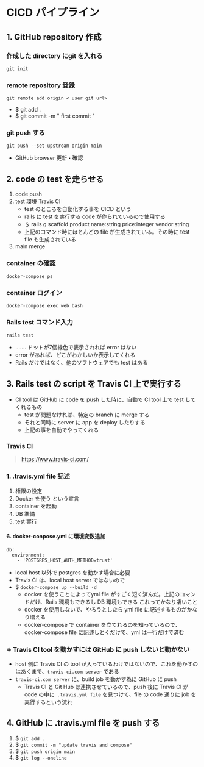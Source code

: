 # CICD パイプライン
## 1. GitHub repository 作成
### 作成した directory にgit を入れる
    git init
### remote repository 登録
    git remote add origin < user git url>
  - $ git add .
  - $ git commit -m " first commit "
### git push する
    git push --set-upstream origin main
- GitHub browser 更新・確認
## 2. code の test を走らせる
1. code push
2. test 環境 Travis CI
   - test のところを自動化する事を CICD という
   - rails に test を実行する code が作られているので使用する
   - ＄ rails g scaffold product name:string price:integer vendor:string
   - 上記のコマンド時にほとんどの file が生成されている。その時に test file も生成されている
3. main merge
### container の確認
    docker-compose ps
### container ログイン
    docker-compose exec web bash
### Rails test コマンド入力
    rails test
- ....... ドットが7個緑色で表示されれば error はない
- error があれば、どこがおかしいか表示してくれる
- Rails だけではなく、他のソフトウェアでも test はある
## 3. Rails test の script を Travis CI 上で実行する
- CI tool は GitHub に code を push した時に、自動で CI tool 上で test してくれるもの
  - test が問題なければ、特定の branch に merge する
  - それと同時に server に app を deploy したりする
  - 上記の事を自動でやってくれる
### Travis CI
> https://www.travis-ci.com/
### 1.  .travis.yml file 記述
1. 権限の設定
2. Docker を使う という宣言
3. container を起動
4. DB 準備
5. test 実行
#### 6. docker-conpose.yml に環境変数追加
    db:
      environment:
        - 'POSTGRES_HOST_AUTH_METHOD=trust'
- local host 以外で postgres を動かす場合に必要
- Travis CI は、local host server ではないので
- $ `docker-compose up --build -d`
  - docker を使うことによってyml file がすごく短く済んだ。上記のコマンドだけ、Rails 環境もできるし DB 環境もできる これってかなり凄いこと
  - docker を使用しないで、やろうとしたら yml file に記述するものがかなり増える
  - docker-compose で container を立てれるのを知っているので、 docker-compose file に記述しとくだけで、yml は一行だけで済む
### ※ Travis CI tool を動かすには GitHub に push しないと動かない
- host 側に Travis CI の tool が入っているわけではないので、これを動かすのはあくまで、`travis-ci.com server` である
- `travis-ci.com server` に、build job を動かす為に GitHub に push
  - Travis CI と Git Hub は連携させているので、push 後に Travis CI が code の中に` .travis.yml file` を見つけて、file の code 通りに job を実行するという流れ
## 4. GitHub に .travis.yml file を push する
1. $ `git add .`
2. $ `git commit -m "update travis and compose"`
3. $ `git push origin main`
4. $ `git log --oneline`
